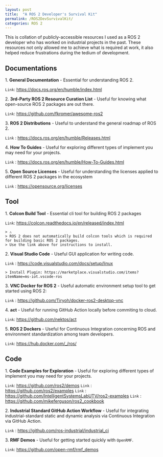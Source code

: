 ```yaml
---
layout: post
title:  "A ROS 2 Developer's Survival Kit"
permalink: /ROS2DevSurvivalKit/
categories: ROS 2
---
```


This is collation of publicly-accessible resources I used as a ROS 2 developer who has worked on industrial projects in the past.
These resources not only allowed me to achieve what is required at work, it also helped reduce frustrations during the tedium of development.

##  **Documentations**

1\. **General Documentation** - Essential for understanding ROS 2.

`Link`: https://docs.ros.org/en/humble/index.html

2\. **3rd-Party ROS 2 Resource Curation List** - Useful for knowing what open-source ROS 2 packages are out there.

`Link`: https://github.com/fkromer/awesome-ros2

3\. **ROS 2  Distributions** - Useful to understand the general roadmap of ROS 2.

`Link` : https://docs.ros.org/en/humble/Releases.html

4\. **How To Guides** - Useful for exploring different types of implement you may need for your projects.

`Link` : https://docs.ros.org/en/humble/How-To-Guides.html

5\. **Open Source Licenses** - Useful for understanding the licenses applied to different ROS 2 packages in the ecosystem

`Link` : https://opensource.org/licenses

## **Tool**

1\. **Colcon Build Tool** - Essential cli tool for building ROS 2 packages

`Link`: https://colcon.readthedocs.io/en/released/index.html

    > ⚠️
    > ROS 2 does not automatically build colcon tools which is required for building basic ROS 2 packages. 
    > Use the link above for instructions to install. 

2\. **Visual Studio Code** - Useful GUI application for writing code.

`Link` : https://code.visualstudio.com/docs/setup/linux

    > Install Plugin: https://marketplace.visualstudio.com/items?itemName=ms-iot.vscode-ros

3\. **VNC Docker for ROS 2** - Useful automatic environment setup tool to get started using ROS 2:

`Link` : https://github.com/Tiryoh/docker-ros2-desktop-vnc

4\. **act** - Useful for running GitHub Action locally before commiting to cloud.

`Link`: https://github.com/nektos/act

5\. **ROS 2 Dockers** - Useful for Continuous Integration concerning ROS and environment standardization among team developers.

`Link`: https://hub.docker.com/_/ros/

## **Code**

1\. **Code Examples for Exploration** - Useful for exploring different types of implement you may need for your projects.

`Link`: https://github.com/ros2/demos
`Link` : https://github.com/ros2/examples 
`Link` : https://github.com/IntelligentSystemsLabUTV/ros2-examples
`Link` : https://github.com/mikeferguson/ros2_cookbook

2\. **Industrial Standard GitHub Action Workflow** - Useful for integrating industrial-standard static and dynamic analysis via Continuous Integration via GitHub Action.

`Link` : https://github.com/ros-industrial/industrial_ci

3\. **RMF Demos** - Useful for getting started quickly with `OpenRMF`.

`Link`: https://github.com/open-rmf/rmf_demos

